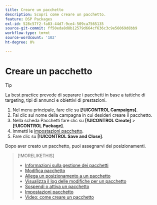 ```yaml
---
title: Creare un pacchetto
description: Scopri come creare un pacchetto.
feature: DSP Packages
exl-id: 528c57f2-fa83-44d7-9ce4-509ca7565135
source-git-commit: ff50eda8d8b12579d664cf636c3c9e56069d8bb9
workflow-type: tm+mt
source-wordcount: '102'
ht-degree: 0%

---
```


# Creare un pacchetto

>[!TIP]
>
>La best practice prevede di separare i pacchetti in base a tattiche di targeting, tipi di annunci e obiettivi di prestazioni.

1. Nel menu principale, fare clic su **[!UICONTROL Campaigns]**.
1. Fai clic sul nome della campagna in cui desideri creare il pacchetto.
1. Nella scheda Pacchetti fare clic su **[!UICONTROL Create]** > **[!UICONTROL Package]**.
1. Immetti le [impostazioni pacchetto](package-settings.md).
1. Fare clic su **[!UICONTROL Save and Close]**.

Dopo aver creato un pacchetto, puoi assegnarvi dei posizionamenti.

>[!MORELIKETHIS]
>
>* [Informazioni sulla gestione dei pacchetti](package-about.md)
>* [Modifica pacchetto](package-edit.md)
>* [Allega un posizionamento a un pacchetto](package-attach-placement.md)
>* [Visualizza il log delle modifiche per un pacchetto](package-change-log.md)
>* [Sospendi o attiva un pacchetto](package-pause-activate.md)
>* [Impostazioni pacchetto](package-settings.md)
>* [Video: come creare un pacchetto](https://experienceleague.adobe.com/docs/advertising-learn/tutorials/dsp/package-create.html?lang=it)

